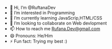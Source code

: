 - 👋 Hi, I’m @RuftanaDev
- 👀 I’m interested in Programming
- 🌱 I’m currently learning JavaScrip,HTML/CSS
- 💞️ I’m looking to collaborate on Web devlopment
- 📫 How to reach me Rufana.Dev@gmail.com
- 😄 Pronouns: He/Him
- ⚡ Fun fact: Trying my best :)

<!---
RuftanaDev/RuftanaDev is a ✨ special ✨ repository because its `README.md` (this file) appears on your GitHub profile.
You can click the Preview link to take a look at your changes.
--->
